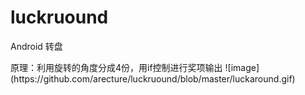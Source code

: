 # luckruound
<p>Android 转盘</p>
原理：利用旋转的角度分成4份，用if控制进行奖项输出
 ![image](https://github.com/arecture/luckruound/blob/master/luckaround.gif)
